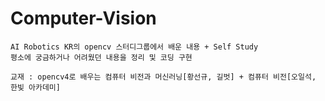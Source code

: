 # Computer-Vision

```
AI Robotics KR의 opencv 스터디그룹에서 배운 내용 + Self Study
평소에 궁금하거나 어려웠던 내용을 정리 및 코딩 구현
```

```
교재 : opencv4로 배우는 컴퓨터 비전과 머신러닝[황선규, 길벗] + 컴퓨터 비전[오일석, 한빛 아카데미] 
```
